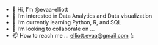 - 👋 Hi, I’m @evaa-elliott
- 👀 I’m interested in Data Analytics and Data visualization
- 🌱 I’m currently learning Python, R, and SQL
- 💞️ I’m looking to collaborate on ...
- 📫 How to reach me ... elliott.evaa@gmail.com (: 

<!---
evaa-elliott/evaa-elliott is a ✨ special ✨ repository because its `README.md` (this file) appears on your GitHub profile.
You can click the Preview link to take a look at your changes.
--->
